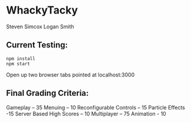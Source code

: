 # WhackyTacky
Steven Simcox
Logan Smith

## Current Testing:

```
npm install
npm start
```

Open up two browser tabs pointed at localhost:3000

## Final Grading Criteria:

Gameplay – 35
Menuing – 10
Reconfigurable Controls – 15
Particle Effects -15
Server Based High Scores – 10
Multiplayer – 75
Animation - 10

